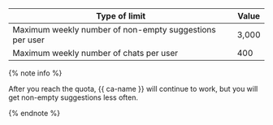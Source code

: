 **Type of limit** | **Value**
----- | -----
Maximum weekly number of non-empty suggestions per user | 3,000
Maximum weekly number of chats per user | 400

{% note info %}

After you reach the quota, {{ ca-name }} will continue to work, but you will get non-empty suggestions less often.

{% endnote %}